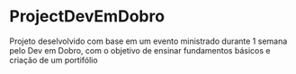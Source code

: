 # ProjectDevEmDobro
 Projeto deselvolvido com base em um evento ministrado durante 1 semana pelo Dev em Dobro, com o objetivo de ensinar fundamentos básicos e criação de um portifólio
